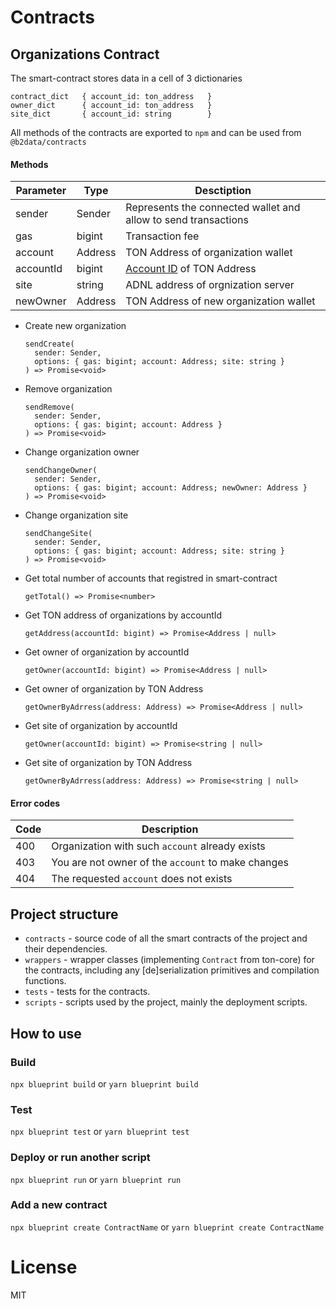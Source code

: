 # Contracts

## Organizations Contract
The smart-contract stores data in a cell of 3 dictionaries
```
contract_dict   { account_id: ton_address   }
owner_dict      { account_id: ton_address   }
site_dict       { account_id: string        }
```

All methods of the contracts are exported to `npm` and can be used from `@b2data/contracts`



#### Methods

| Parameter   | Type    | Desctiption                                                                             |
| ----------- | ------- | --------------------------------------------------------------------------------------- |
| sender      | Sender  | Represents the connected wallet and allow to send transactions                          |
| gas         | bigint  | Transaction fee                                                                         |
| account     | Address | TON Address of organization wallet                                                      |
| accountId   | bigint  | [Account ID](https://docs.ton.org/learn/overviews/addresses#account-id) of TON Address  |
| site        | string  | ADNL address of orgnization server                                                      |
| newOwner    | Address | TON Address of new organization wallet                                                  |

- Create new organization
  ```
  sendCreate(
    sender: Sender,
    options: { gas: bigint; account: Address; site: string }  
  ) => Promise<void>
  ```

- Remove organization
  ```
  sendRemove(
    sender: Sender,
    options: { gas: bigint; account: Address }  
  ) => Promise<void>
  ```

- Change organization owner
  ```
  sendChangeOwner(
    sender: Sender,
    options: { gas: bigint; account: Address; newOwner: Address }  
  ) => Promise<void>
  ```

- Change organization site
  ```
  sendChangeSite(
    sender: Sender,
    options: { gas: bigint; account: Address; site: string }  
  ) => Promise<void>
  ```

- Get total number of accounts that registred in smart-contract
  ```
  getTotal() => Promise<number>
  ```

- Get TON address of organizations by accountId
  ```
  getAddress(accountId: bigint) => Promise<Address | null>
  ```

- Get owner of organization by accountId
  ```
  getOwner(accountId: bigint) => Promise<Address | null>
  ```

- Get owner of organization by TON Address
  ```
  getOwnerByAdrress(address: Address) => Promise<Address | null>
  ```

- Get site of organization by accountId
  ```
  getOwner(accountId: bigint) => Promise<string | null>
  ```

- Get site of organization by TON Address
  ```
  getOwnerByAdrress(address: Address) => Promise<string | null>
  ```


#### Error codes
| Code  | Description                                         |
| ----- | --------------------------------------------------- |
| 400   | Organization with such `account` already exists     |
| 403   | You are not owner of the `account` to make changes  |
| 404   | The requested `account` does not exists             |



## Project structure

-   `contracts` - source code of all the smart contracts of the project and their dependencies.
-   `wrappers` - wrapper classes (implementing `Contract` from ton-core) for the contracts, including any [de]serialization primitives and compilation functions.
-   `tests` - tests for the contracts.
-   `scripts` - scripts used by the project, mainly the deployment scripts.

## How to use

### Build

`npx blueprint build` or `yarn blueprint build`

### Test

`npx blueprint test` or `yarn blueprint test`

### Deploy or run another script

`npx blueprint run` or `yarn blueprint run`

### Add a new contract

`npx blueprint create ContractName` or `yarn blueprint create ContractName`

# License
MIT
